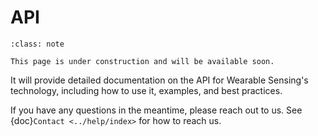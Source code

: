 # API

```{admonition} Coming Soon!
:class: note

This page is under construction and will be available soon.
```

It will provide detailed documentation on the API for Wearable Sensing's technology, including how to use it, examples, and best practices.

If you have any questions in the meantime, please reach out to us. See {doc}`Contact <../help/index>` for how to reach us.
